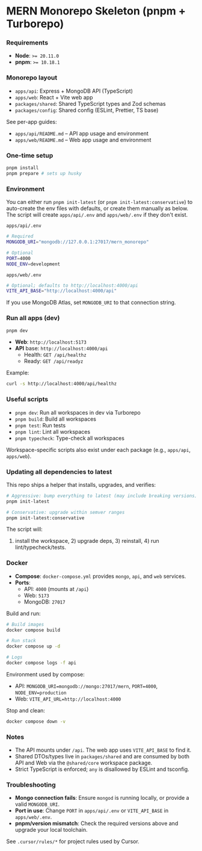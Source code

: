 # MERN Monorepo Skeleton (pnpm + Turborepo)

### Requirements

- **Node**: `>= 20.11.0`
- **pnpm**: `>= 10.18.1`

### Monorepo layout

- `apps/api`: Express + MongoDB API (TypeScript)
- `apps/web`: React + Vite web app
- `packages/shared`: Shared TypeScript types and Zod schemas
- `packages/config`: Shared config (ESLint, Prettier, TS base)

See per-app guides:

- `apps/api/README.md` – API app usage and environment
- `apps/web/README.md` – Web app usage and environment

### One‑time setup

```bash
pnpm install
pnpm prepare # sets up husky
```

### Environment

You can either run `pnpm init-latest` (or `pnpm init-latest:conservative`) to auto-create the env files with defaults, or create them manually as below. The script will create `apps/api/.env` and `apps/web/.env` if they don't exist.

`apps/api/.env`

```bash
# Required
MONGODB_URI="mongodb://127.0.0.1:27017/mern_monorepo"

# Optional
PORT=4000
NODE_ENV=development
```

`apps/web/.env`

```bash
# Optional; defaults to http://localhost:4000/api
VITE_API_BASE="http://localhost:4000/api"
```

If you use MongoDB Atlas, set `MONGODB_URI` to that connection string.

### Run all apps (dev)

```bash
pnpm dev
```

- **Web**: `http://localhost:5173`
- **API** base: `http://localhost:4000/api`
  - Health: `GET /api/healthz`
  - Ready: `GET /api/readyz`

Example:

```bash
curl -s http://localhost:4000/api/healthz
```

### Useful scripts

- `pnpm dev`: Run all workspaces in dev via Turborepo
- `pnpm build`: Build all workspaces
- `pnpm test`: Run tests
- `pnpm lint`: Lint all workspaces
- `pnpm typecheck`: Type-check all workspaces

Workspace-specific scripts also exist under each package (e.g., `apps/api`, `apps/web`).

### Updating all dependencies to latest

This repo ships a helper that installs, upgrades, and verifies:

```bash
# Aggressive: bump everything to latest (may include breaking versions)
pnpm init-latest

# Conservative: upgrade within semver ranges
pnpm init-latest:conservative
```

The script will:

1. install the workspace, 2) upgrade deps, 3) reinstall, 4) run lint/typecheck/tests.

### Docker

- **Compose**: `docker-compose.yml` provides `mongo`, `api`, and `web` services.
- **Ports**:
  - API: `4000` (mounts at `/api`)
  - Web: `5173`
  - MongoDB: `27017`

Build and run:

```bash
# Build images
docker compose build

# Run stack
docker compose up -d

# Logs
docker compose logs -f api
```

Environment used by compose:

- API: `MONGODB_URI=mongodb://mongo:27017/mern`, `PORT=4000`, `NODE_ENV=production`
- Web: `VITE_API_URL=http://localhost:4000`

Stop and clean:

```bash
docker compose down -v
```

### Notes

- The API mounts under `/api`. The web app uses `VITE_API_BASE` to find it.
- Shared DTOs/types live in `packages/shared` and are consumed by both API and Web via the `@shared/core` workspace package.
- Strict TypeScript is enforced; `any` is disallowed by ESLint and tsconfig.

### Troubleshooting

- **Mongo connection fails**: Ensure `mongod` is running locally, or provide a valid `MONGODB_URI`.
- **Port in use**: Change `PORT` in `apps/api/.env` or `VITE_API_BASE` in `apps/web/.env`.
- **pnpm/version mismatch**: Check the required versions above and upgrade your local toolchain.

See `.cursor/rules/*` for project rules used by Cursor.
